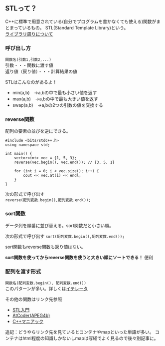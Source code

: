 ## STLって？

C++に標準で用意されている(自分でプログラムを書かなくても使える)関数がまとまっているもの。 
STL(Standard Template Library)という。    
[ライブラリ周りについて](https://github.com/uno1142/TIL/blob/master/C%2B%2B/stdc%2B%2B.h%E3%81%A3%E3%81%A6%E3%81%AA%E3%82%93%E3%81%AA%E3%81%AE.md)  

### 呼び出し方  

`関数名(引数1,引数2,...)`  
引数・・・関数に渡す値  
返り値（戻り値）・・・計算結果の値

STLはこんなのがあるよ！   
- min(a,b)　→a,bの中で最も小さい値を返す
- max(a,b)　→a,bの中で最も大きい値を返す
- swap(a,b)　→a,bの2つの引数の値を交換する

### reverse関数

配列の要素の並びを逆にできる。

```
#include <bits/stdc++.h>
using namespace std;

int main() {
    vector<int> vec = {1, 5, 3};
    reverse(vec.begin(), vec.end()); // {3, 5, 1}

    for (int i = 0; i < vec.size(); i++) {
        cout << vec.at(i) << endl;
    }
}
```
次の形式で呼び出す  
`reverse(配列変数.begin(),配列変数.end());`

### sort関数

データ列を順番に並び替える。sort関数だと小さい順。  

次の形式で呼び出す
`sort(配列変数.begin(),配列変数.end());`

sort関数もreverse関数も返り値はない。  

**sort関数を使ってからreverse関数を使うと大きい順にソートできる！**
便利



### 配列を渡す形式

`関数名(配列変数.begin(), 配列変数.end())`  
このパターンが多い。詳しくは[イテレータ](https://atcoder.jp/contests/apg4b/tasks/APG4b_ai)

その他の関数はリンク先参照  
- [STL入門](http://kaitei.net/cpp/stl-intro/)
- [AtCoder(APEG4b)](https://atcoder.jp/contests/apg4b/tasks/APG4b_o)
- [C++マニアック](http://stlalv.la.coocan.jp/STL.html)

追記：どうやらリンク先を見ているとコンテナやmapといった単語が多い。 
コンテナはhtml程度の知識しかないしmapは写経でよく見るので後々別記事に。
